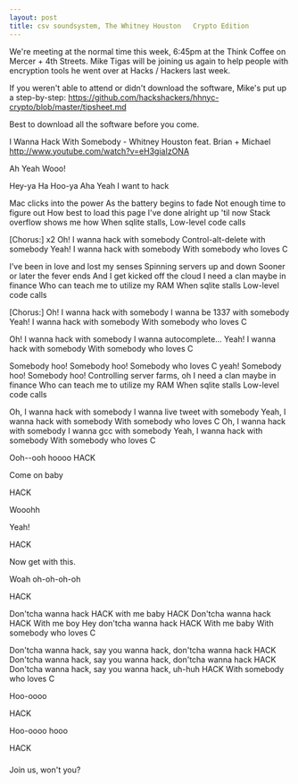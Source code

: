 ```yaml
---
layout: post
title: csv soundsystem, The Whitney Houston   Crypto Edition
---
```



We're meeting at the normal time this week, 6:45pm at the Think Coffee on Mercer + 4th Streets. Mike Tigas will be joining us again to help people with encryption tools he went over at Hacks / Hackers last week.

If you weren't able to attend or didn't download the software, Mike's put up a step-by-step: https://github.com/hackshackers/hhnyc-crypto/blob/master/tipsheet.md

Best to download all the software before you come.

I Wanna Hack With Somebody - Whitney Houston feat. Brian + Michael
http://www.youtube.com/watch?v=eH3giaIzONA

Ah
Yeah
Wooo!

Hey-ya
Ha
Hoo-ya
Aha
Yeah
I want to hack

Mac clicks into the power
As the battery begins to fade
Not enough time to figure out
How best to load this page
I've done alright up 'til now
Stack overflow shows me how
When sqlite stalls,
Low-level code calls

[Chorus:] x2
Oh! I wanna hack with somebody
Control-alt-delete with somebody
Yeah! I wanna hack with somebody 
With somebody who loves C

I’ve been in love and lost my senses
Spinning servers up and down
Sooner or later the fever ends
And I get kicked off the cloud
I need a clan maybe in finance
Who can teach me to utilize my RAM
When sqlite stalls
Low-level code calls

[Chorus:]
Oh! I wanna hack with somebody
I wanna be 1337 with somebody
Yeah! I wanna hack with somebody 
With somebody who loves C

Oh! I wanna hack with somebody
I wanna autocomplete...
Yeah! I wanna hack with somebody 
With somebody who loves C

Somebody hoo! Somebody hoo!
Somebody who loves C yeah!
Somebody hoo! Somebody hoo!
Controlling server farms, oh
I need a clan maybe in finance
Who can teach me to utilize my RAM
When sqlite stalls
Low-level code calls

Oh, I wanna hack with somebody
I wanna live tweet with somebody
Yeah, I wanna hack with somebody
With somebody who loves C
Oh, I wanna hack with somebody
I wanna gcc with somebody
Yeah, I wanna hack with somebody
With somebody who loves C

Ooh--ooh hoooo
HACK

Come on baby

HACK

Wooohh

Yeah! 

HACK

Now get with this.

Woah oh-oh-oh-oh

HACK

Don'tcha wanna hack 
HACK
with me baby
HACK
Don'tcha wanna hack 
HACK
With me boy
Hey don'tcha wanna hack
HACK
With me baby
With somebody who loves C

Don'tcha wanna hack, say you wanna hack, don'tcha wanna hack
HACK
Don'tcha wanna hack, say you wanna hack, don'tcha wanna hack
HACK
Don'tcha wanna hack, say you wanna hack, uh-huh
HACK
With somebody who loves C

Hoo-oooo

HACK

Hoo-oooo hooo

HACK

###
Join us, won't you?